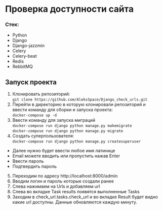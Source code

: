 # Проверка доступности сайта  

### Стек:  
- Python  
- Django  
- Django-jazzmin
- Celery  
- Celery-beat  
- Redis  
- RebbitMQ  


## Запуск проекта
1. Клонировать репозиторий:  
```git clone https://github.com/AleksSpace/Django_check_urls.git```
2. Перейти в директорию в которую клонировали репозиторий и ввести команду для сборки и запуска проекта:  
```docker-compose up -d```
3. Ввести команду для запуска миграций  
```docker-compose run django python manage.py makemigrate```  
```docker-compose run django python manage.py migrate```  
4. Создать суперпользователя:  
```docker-compose run django python manage.py createsuperuser```  
 - Далее нужно будет ввести любое имя латинице
 - Email можете вводить или пропустить нажав Enter  
 - Ввести пароль
 - Подтвердить пароль
5. Переходим по адресу  http://localhost:8000/admin  
6. Вводим логин и пароль которые создали ранее
7. Слева нажимаем на Urls и добавляем url
8. Слева во вкладке Task results появятся выполненные Tasks
9. Заходим в check_url.tasks.check_url и во вкладке Result будет видно какие url доступны. Данные обновляются каждую минуту.


